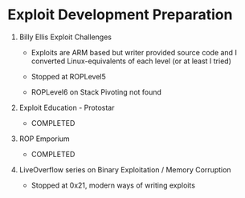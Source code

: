 # Exploit Development Preparation

1. Billy Ellis Exploit Challenges

    - Exploits are ARM based but writer provided source code and I converted Linux-equivalents of each level (or at least I tried)

    - Stopped at ROPLevel5

    - ROPLevel6 on Stack Pivoting not found 
  
2. Exploit Education - Protostar

    - COMPLETED

3. ROP Emporium

    - COMPLETED

4. LiveOverflow series on Binary Exploitation / Memory Corruption

    - Stopped at 0x21, modern ways of writing exploits
